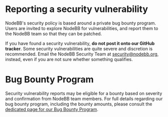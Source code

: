 # Reporting a security vulnerability

NodeBB's security policy is based around a private bug bounty program. Users are invited to explore NodeBB for vulnerabilities, and report them to the NodeBB team so that they can be patched.

If you have found a security vulnerability, **do not post it onto our GitHub tracker**. Some security vulnerabilities are quite severe and discretion is recommended. Email the NodeBB Security Team at <security@nodebb.org>, instead, even if you are not sure whether something qualifies.

# Bug Bounty Program

Security vulnerability reports may be eligible for a bounty based on severity and confirmation from NodeBB team members. For full details regarding our bug bounty program, including the bounty amounts, please consult the [dedicated page for our Bug Bounty Program](https://nodebb.org/bounty).
